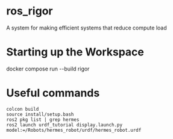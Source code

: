 # ros_rigor
A system for making efficient systems that reduce compute load


# Starting up the Workspace
docker compose run --build rigor

# Useful commands

```
colcon build
source install/setup.bash
ros2 pkg list | grep hermes
ros2 launch urdf_tutorial display.launch.py model:=/Robots/hermes_robot/urdf/hermes_robot.urdf